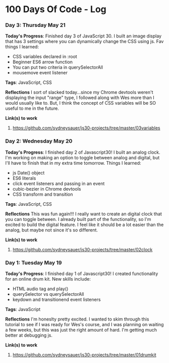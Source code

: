 # 100 Days Of Code - Log
### Day 3: Thursday May 21

**Today's Progress**:
Finished day 3 of JavaScript 30. I built an image display that has 3 settings where you can dynamically change the CSS using js. Fav things I learned: 
* CSS variables declared in :root
* Beginner ES6 arrow function 
* You can put two criteria in querySelectorAll
* mousemove event listener


**Tags**:
JavaScript, CSS

**Reflections** 
I sort of slacked today...since my Chrome devtools weren't displaying the input "range" type, I followed along with Wes more than I would usually like to. But, I think the concept of CSS variables will be SO useful to me in the future.

**Link(s) to work**
1. https://github.com/sydneysauer/js30-projects/tree/master/03variables

### Day 2: Wednesday May 20

**Today's Progress**:
I finished day 2 of Javascript30! I built an analog clock. I'm working on making an option to toggle between analog and digital, but I'll have to finish that in my extra time tomorrow. Things I learned:
* js Date() object
* ES6 literals
* click event listeners and passing in an event
* cubic-bezier in Chrome devtools
* CSS transform and transition


**Tags**:
JavaScript, CSS

**Reflections** 
This was fun again!!! I really want to create an digital clock that you can toggle between. I already built part of the functionality, so I'm excited to build the digital feature. I feel like it should be a lot easier than the analog, but maybe not since it's so different.

**Link(s) to work**
1. https://github.com/sydneysauer/js30-projects/tree/master/02clock

### Day 1: Tuesday May 19

**Today's Progress**:
I finished day 1 of Javascript30! I created functionality for an online drum kit. New skills include:
* HTML audio tag and play()
* querySelector vs querySelectorAll
* keydown and transitionend event listeners


**Tags**:
JavaScript

**Reflections** 
I'm honeslty pretty excited. I wanted to skim through this tutorial to see if I was ready for Wes's course, and I was planning on waiting a few weeks, but this was just the right amount of hard. I'm getting much better at debugging js. 

**Link(s) to work**
1. https://github.com/sydneysauer/js30-projects/tree/master/01drumkit
